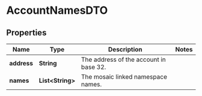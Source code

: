 

# AccountNamesDTO

## Properties

Name | Type | Description | Notes
------------ | ------------- | ------------- | -------------
**address** | **String** | The address of the account in base 32. | 
**names** | **List&lt;String&gt;** | The mosaic linked namespace names. | 



